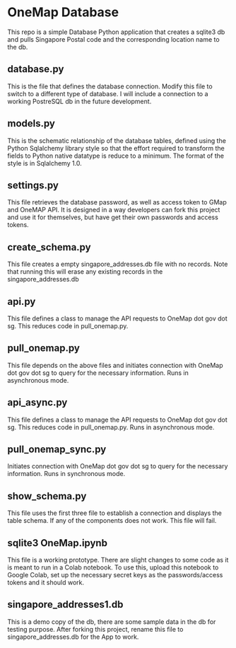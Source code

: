 # OneMap Database
This repo is a simple Database Python application that creates a sqlite3 db and pulls Singapore Postal code and the corresponding location name to the db.

## database.py
This is the file that defines the database connection. Modify this file to switch to a different type of database. I will include a connection to a working PostreSQL db in the future development.

## models.py
This is the schematic relationship of the database tables, defined using the Python Sqlalchemy library style so that the effort required to transform the fields to Python native datatype is reduce to a minimum.
The format of the style is in Sqlalchemy 1.0.

## settings.py
This file retrieves the database password, as well as access token to GMap and OneMAP API. It is designed in a way developers can fork this project and use it for themselves, but have get their own passwords and access tokens.

## create_schema.py
This file creates a empty singapore_addresses.db file with no records. Note that running this will erase any existing records in the singapore_addresses.db

## api.py
This file defines a class to manage the API requests to OneMap dot gov dot sg. This reduces code in pull_onemap.py.

## pull_onemap.py
This file depends on the above files and initiates connection with OneMap dot gov dot sg to query for the necessary information.
Runs in asynchronous mode.

## api_async.py
This file defines a class to manage the API requests to OneMap dot gov dot sg. This reduces code in pull_onemap.py.
Runs in asynchronous mode.

## pull_onemap_sync.py
Initiates connection with OneMap dot gov dot sg to query for the necessary information.
Runs in synchronous mode.

## show_schema.py
This file uses the first three file to establish a connection and displays the table schema. If any of the components does not work. This file will fail.

## sqlite3 OneMap.ipynb
This file is a working prototype. There are slight changes to some code as it is meant to run in a Colab notebook. To use this, upload this notebook to Google Colab, set up the necessary secret keys as the passwords/access tokens and it should work.

## singapore_addresses1.db
This is a demo copy of the db, there are some sample data in the db for testing purpose. After forking this project, rename this file to singapore_addresses.db for the App to work.
